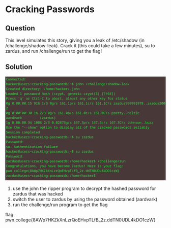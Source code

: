 # Cracking Passwords
## Question
This level simulates this story, giving you a leak of /etc/shadow (in /challenge/shadow-leak). Crack it (this could take a few minutes), su to zardus, and run /challenge/run to get the flag!


## Solution
![](./images/3.jpg)
1. use the john the ripper program to decrypt the hashed password for zardus that was hacked
2. switch the user to zardus by using the password obtained (aardvark)
3. run the challenge/run program to get the flag

flag: pwn.college{8AWp7HKZkXnLzrQoEHvpTLfB_2z.ddTN0UDL4kDO1czW}


